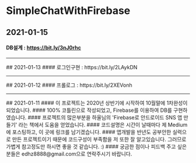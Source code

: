 # SimpleChatWithFirebase

## 2021-01-15
#### DB설계 : https://bit.ly/3nJ0rhc
<hr/>
## 2021-01-13
#### 로그인구현 : https://bit.ly/2LAykDN
<hr/>
## 2021-01-12
#### 프롤로그 : https://bit.ly/2XEVonh
<hr/>
## 2021-01-11
#### 이 프로젝트는 2020년 상반기에 시작하여 10월말에 1차완성이 되었습니다. 
#### 100% 코틀린으로 작성되었고, Firebase를 이용하여 DB를 구현하였습니다.
#### 프로젝트의 많은부분을 하울님의 'Firebase로 안드로이드 SNS 앱 만들기' 라는 책에서 도움을 얻었습니다.
#### 코드설명은 시간이 날때마다 제 Medium에 포스팅하고, 이 곳에 링크를 남기겠습니다. 
#### 앱개발을 반년도 공부안한 실력으로 만든 프로젝트이기 때문에 코드구성이 부족함을 저 또한 잘 알고있습니다. 그러므로 가볍게 참고정도만 하시면 좋을 것 같습니다. :)   
#### 궁금한 점이나 피드백 주고 싶은 분들은 edhz8888@gmail.com으로 연락주시기 바랍니다.
